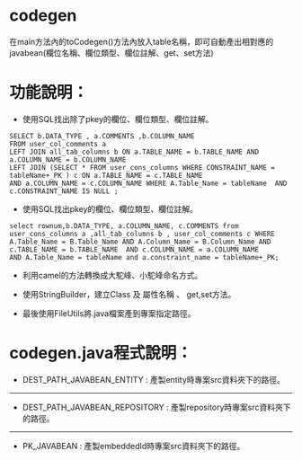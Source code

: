 # codegen
在main方法內的toCodegen()方法內放入table名稱，即可自動產出相對應的javabean(欄位名稱、欄位類型、欄位註解、get、set方法)

# 功能說明：
- 使用SQL找出除了pkey的欄位、欄位類型、欄位註解。
```
SELECT b.DATA_TYPE , a.COMMENTS ,b.COLUMN_NAME 
FROM user_col_comments a 
LEFT JOIN all_tab_columns b ON a.TABLE_NAME = b.TABLE_NAME AND a.COLUMN_NAME = b.COLUMN_NAME 
LEFT JOIN (SELECT * FROM user_cons_columns WHERE CONSTRAINT_NAME = tableName+_PK ) c ON a.TABLE_NAME = c.TABLE_NAME 
AND a.COLUMN_NAME = c.COLUMN_NAME WHERE A.Table_Name = tableName  AND c.CONSTRAINT_NAME IS NULL ;
```
- 使用SQL找出pkey的欄位、欄位類型、欄位註解。
```
select rownum,b.DATA_TYPE, a.COLUMN_NAME, c.COMMENTS from user_cons_columns a ,all_tab_columns b , user_col_comments c WHERE A.Table_Name = B.Table_Name AND A.Column_Name = B.Column_Name AND c.TABLE_NAME = b.TABLE_NAME  AND c.COLUMN_NAME = a.COLUMN_NAME 
AND A.Table_Name = tableName and a.constraint_name = tableName+_PK;
```
- 利用camel的方法轉換成大駝峰、小駝峰命名方式。

- 使用StringBuilder，建立Class 及 屬性名稱 、 get,set方法。

- 最後使用FileUtils將.java檔案產到專案指定路徑。


# codegen.java程式說明：
- DEST_PATH_JAVABEAN_ENTITY : 產製entity時專案src資料夾下的路徑。
****
- DEST_PATH_JAVABEAN_REPOSITORY : 產製repository時專案src資料夾下的路徑。
****
- PK_JAVABEAN : 產製embeddedId時專案src資料夾下的路徑。
